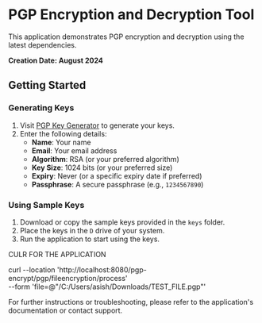 # PGP Encryption and Decryption Tool

This application demonstrates PGP encryption and decryption using the latest dependencies. 

**Creation Date: August 2024**

## Getting Started

### Generating Keys

1. Visit [PGP Key Generator](https://pgpkeygen.com/) to generate your keys.
2. Enter the following details:
   - **Name**: Your name
   - **Email**: Your email address
   - **Algorithm**: RSA (or your preferred algorithm)
   - **Key Size**: 1024 bits (or your preferred size)
   - **Expiry**: Never (or a specific expiry date if preferred)
   - **Passphrase**: A secure passphrase (e.g., `1234567890`)

### Using Sample Keys

1. Download or copy the sample keys provided in the `keys` folder.
2. Place the keys in the `D` drive of your system.
3. Run the application to start using the keys.

CULR FOR THE APPLICATION

curl --location 'http://localhost:8080/pgp-encrypt/pgp/fileencryption/process' \
--form 'file=@"/C:/Users/asish/Downloads/TEST_FILE.pgp"'

For further instructions or troubleshooting, please refer to the application's documentation or contact support.
